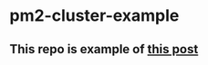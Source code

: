 # pm2-cluster-example

## This repo is example of [this post](https://medium.com/larry-blog/nodejs-pm2-cluster-455ffbd7671)

